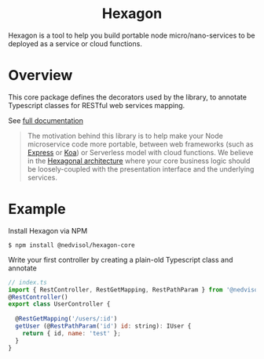 <p align="center">
    <h1 align="center">Hexagon</h1>
    Hexagon is a tool to help you build portable node micro/nano-services to be deployed as a service or cloud functions.
</p>

# Overview
This core package defines the decorators used by the library, to annotate Typescript classes for RESTful web services mapping.

See [full documentation](https://github.com/nedvisol/hexagon/blob/main/README.md)

> The motivation behind this library is to help make your Node microservice code more portable, between web frameworks (such as [Express](https://expressjs.com) or [Koa](https://koajs.com/)) or Serverless model with cloud functions. We believe in the [Hexagonal architecture](https://en.wikipedia.org/wiki/Hexagonal_architecture_(software)) where your core business logic should be loosely-coupled with the presentation interface and the underlying services.



# Example
Install Hexagon via NPM
```shell
$ npm install @nedvisol/hexagon-core
```

Write your first controller by creating a plain-old Typescript class and annotate
```js
// index.ts
import { RestController, RestGetMapping, RestPathParam } from '@nedvisol/hexagon-core';
@RestController()
export class UserController {  
 
  @RestGetMapping('/users/:id')
  getUser (@RestPathParam('id') id: string): IUser {
    return { id, name: 'test' };
  }
}

```
